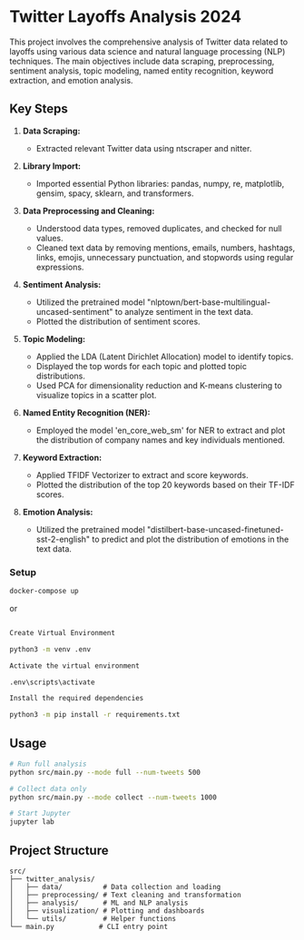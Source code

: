 # Twitter Layoffs Analysis 2024

This project involves the comprehensive analysis of Twitter data related to layoffs using various data science and natural language processing (NLP) techniques. The main objectives include data scraping, preprocessing, sentiment analysis, topic modeling, named entity recognition, keyword extraction, and emotion analysis.
  
## Key Steps

1. **Data Scraping:**
    - Extracted relevant Twitter data using ntscraper and nitter.

2. **Library Import:**
    - Imported essential Python libraries: pandas, numpy, re, matplotlib, gensim, spacy, sklearn, and transformers.

3. **Data Preprocessing and Cleaning:**
    - Understood data types, removed duplicates, and checked for null values.
    - Cleaned text data by removing mentions, emails, numbers, hashtags, links, emojis, unnecessary punctuation, and stopwords using regular expressions.

4. **Sentiment Analysis:**
    - Utilized the pretrained model "nlptown/bert-base-multilingual-uncased-sentiment" to analyze sentiment in the text data.
    - Plotted the distribution of sentiment scores.

5. **Topic Modeling:**
    - Applied the LDA (Latent Dirichlet Allocation) model to identify topics.
    - Displayed the top words for each topic and plotted topic distributions.
    - Used PCA for dimensionality reduction and K-means clustering to visualize topics in a scatter plot.

6. **Named Entity Recognition (NER):**
    - Employed the model 'en_core_web_sm' for NER to extract and plot the distribution of company names and key individuals mentioned.

7. **Keyword Extraction:**
    - Applied TFIDF Vectorizer to extract and score keywords.
    - Plotted the distribution of the top 20 keywords based on their TF-IDF scores.

8. **Emotion Analysis:**
    - Utilized the pretrained model "distilbert-base-uncased-finetuned-sst-2-english" to predict and plot the distribution of emotions in the text data.


### Setup
```bash
docker-compose up
```
or
```bash

Create Virtual Environment

python3 -m venv .env

Activate the virtual environment

.env\scripts\activate

Install the required dependencies

python3 -m pip install -r requirements.txt
```
## Usage

```bash
# Run full analysis
python src/main.py --mode full --num-tweets 500

# Collect data only
python src/main.py --mode collect --num-tweets 1000

# Start Jupyter
jupyter lab
```

## Project Structure

```
src/
├── twitter_analysis/
│   ├── data/          # Data collection and loading
│   ├── preprocessing/ # Text cleaning and transformation  
│   ├── analysis/      # ML and NLP analysis
│   ├── visualization/ # Plotting and dashboards
│   └── utils/         # Helper functions
└── main.py           # CLI entry point
```
